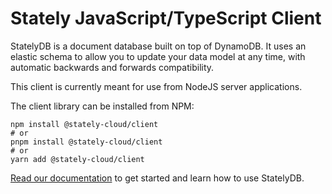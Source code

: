 # Stately JavaScript/TypeScript Client

StatelyDB is a document database built on top of DynamoDB. It uses an elastic schema to allow you to update your data model at any time, with automatic backwards and forwards compatibility.

This client is currently meant for use from NodeJS server applications.

The client library can be installed from NPM:

```
npm install @stately-cloud/client
# or
pnpm install @stately-cloud/client
# or
yarn add @stately-cloud/client
```

[Read our documentation](https://docs.stately.cloud/guides/getting-started/) to get started and learn how to use StatelyDB.

